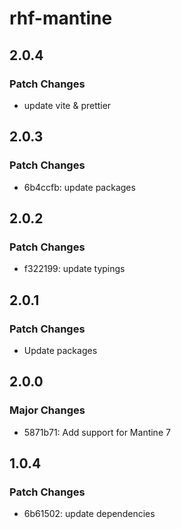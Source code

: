 # rhf-mantine

## 2.0.4

### Patch Changes

- update vite & prettier

## 2.0.3

### Patch Changes

- 6b4ccfb: update packages

## 2.0.2

### Patch Changes

- f322199: update typings

## 2.0.1

### Patch Changes

- Update packages

## 2.0.0

### Major Changes

- 5871b71: Add support for Mantine 7

## 1.0.4

### Patch Changes

- 6b61502: update dependencies
